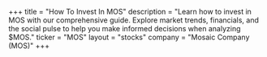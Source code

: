 +++
title = "How To Invest In MOS"
description = "Learn how to invest in MOS with our comprehensive guide. Explore market trends, financials, and the social pulse to help you make informed decisions when analyzing $MOS."
ticker = "MOS"
layout = "stocks"
company = "Mosaic Company (MOS)"
+++

